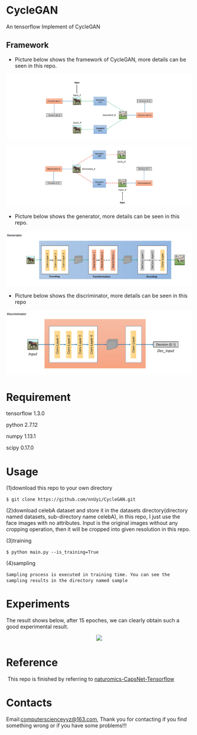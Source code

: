 # CycleGAN
  An tensorflow Implement of CycleGAN

## Framework
  - Picture below shows the framework of CycleGAN, more details can be seen in this repo.
  
  <p align='center'><img src='a_framework.png'/></p>
  <p align='center'><img src='b_framework.png'/></p>
  
  - Picture below shows the generator, more details can be seen in this repo. 
  
  <p align='center'><img src='a_generator.png'/></p>
  
  - Picture below shows the discriminator, more details can be seen in this repo
  <p align='center'><img src='a_discriminator.png'/></p>
  
  
# Requirement
  
  tensorflow 1.3.0
  
  python 2.7.12
  
  numpy 1.13.1
  
  scipy 0.17.0
  
# Usage
  (1)download this repo to your own directory
  
    $ git clone https://github.com/nnUyi/CycleGAN.git
    
  (2)download celebA dataset and store it in the datasets directory(directory named datasets, sub-directory name celebA), in this repo, I just use the face images with no attributes. Input is the original images without any cropping operation, then it will be cropped into given resolution in this repo.
  
  (3)training
  
    $ python main.py --is_training=True
    
  (4)sampling
    
    Sampling process is executed in training time. You can see the sampling results in the directory named sample

# Experiments
  The result shows below, after 15 epoches, we can clearly obtain such a good experimental result.
  
  <p align='center'><img src='a_train_15_0000.png' /></p>

# Reference

  This repo is finished by referring to [naturomics-CapsNet-Tensorflow](https://github.com/naturomics/CapsNet-Tensorflow/issues)
# Contacts
  
  Email:computerscienceyyz@163.com, Thank you for contacting if you find something wrong or if you have some problems!!!

